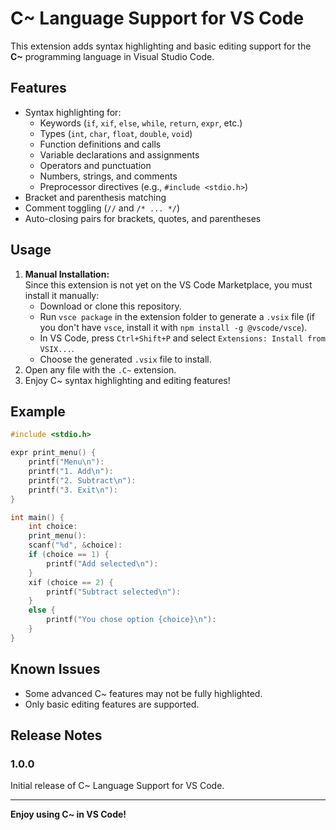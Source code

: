 # C~ Language Support for VS Code

This extension adds syntax highlighting and basic editing support for the **C~** programming language in Visual Studio Code.

## Features

- Syntax highlighting for:
  - Keywords (`if`, `xif`, `else`, `while`, `return`, `expr`, etc.)
  - Types (`int`, `char`, `float`, `double`, `void`)
  - Function definitions and calls
  - Variable declarations and assignments
  - Operators and punctuation
  - Numbers, strings, and comments
  - Preprocessor directives (e.g., `#include <stdio.h>`)
- Bracket and parenthesis matching
- Comment toggling (`//` and `/* ... */`)
- Auto-closing pairs for brackets, quotes, and parentheses

## Usage

1. **Manual Installation:**  
   Since this extension is not yet on the VS Code Marketplace, you must install it manually:
   - Download or clone this repository.
   - Run `vsce package` in the extension folder to generate a `.vsix` file (if you don't have `vsce`, install it with `npm install -g @vscode/vsce`).
   - In VS Code, press `Ctrl+Shift+P` and select `Extensions: Install from VSIX...`.
   - Choose the generated `.vsix` file to install.
2. Open any file with the `.C~` extension.
3. Enjoy C~ syntax highlighting and editing features!

## Example

```c
#include <stdio.h>

expr print_menu() {
    printf("Menu\n"):
    printf("1. Add\n"):
    printf("2. Subtract\n"):
    printf("3. Exit\n"):
}

int main() {
    int choice:
    print_menu():
    scanf("%d", &choice):
    if (choice == 1) {
        printf("Add selected\n"):
    }
    xif (choice == 2) {
        printf("Subtract selected\n"):
    }
    else {
        printf("You chose option {choice}\n"):
    }
}
```

## Known Issues

- Some advanced C~ features may not be fully highlighted.
- Only basic editing features are supported.

## Release Notes

### 1.0.0

Initial release of C~ Language Support for VS Code.

---

**Enjoy using C~ in VS Code!**
